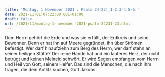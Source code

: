 ```yaml
---
title: 'Montag, 1 November 2021 : Psalm 24(23),1-2.3-4.5-6.'
date: 2021-11-01T07:22:00.001+01:00
draft: false
url: /2021/11/montag-1-november-2021-psalm-24231-23.html
---
```


Dem Herrn gehört die Erde und was sie erfüllt, der Erdkreis und seine Bewohner. Denn er hat ihn auf Meere gegründet, ihn über Strömen befestigt. Wer darf hinaufziehn zum Berg des Herrn, wer darf stehn an seiner heiligen Stätte? Der reine Hände hat und ein lauteres Herz, der nicht betrügt und keinen Meineid schwört. Er wird Segen empfangen vom Herrn und Heil von Gott, seinem Helfer. Das sind die Menschen, die nach ihm fragen, die dein Antlitz suchen, Gott Jakobs.